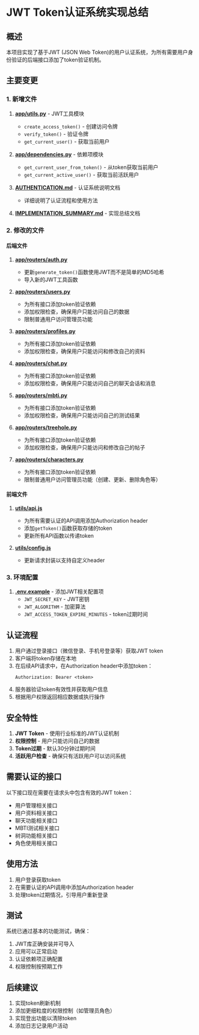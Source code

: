 # JWT Token认证系统实现总结

## 概述

本项目实现了基于JWT (JSON Web Token)的用户认证系统，为所有需要用户身份验证的后端接口添加了token验证机制。

## 主要变更

### 1. 新增文件

1. **[app/utils.py](file:///Users/anzhi/viagra/backend/app/utils.py)** - JWT工具模块
   - `create_access_token()` - 创建访问令牌
   - `verify_token()` - 验证令牌
   - `get_current_user()` - 获取当前用户

2. **[app/dependencies.py](file:///Users/anzhi/viagra/backend/app/dependencies.py)** - 依赖项模块
   - `get_current_user_from_token()` - 从token获取当前用户
   - `get_current_active_user()` - 获取当前活跃用户

3. **[AUTHENTICATION.md](file:///Users/anzhi/viagra/backend/AUTHENTICATION.md)** - 认证系统说明文档
   - 详细说明了认证流程和使用方法

4. **[IMPLEMENTATION_SUMMARY.md](file:///Users/anzhi/viagra/backend/IMPLEMENTATION_SUMMARY.md)** - 实现总结文档

### 2. 修改的文件

#### 后端文件

1. **[app/routers/auth.py](file:///Users/anzhi/viagra/backend/app/routers/auth.py)**
   - 更新`generate_token()`函数使用JWT而不是简单的MD5哈希
   - 导入新的JWT工具函数

2. **[app/routers/users.py](file:///Users/anzhi/viagra/backend/app/routers/users.py)**
   - 为所有接口添加token验证依赖
   - 添加权限检查，确保用户只能访问自己的数据
   - 限制普通用户访问管理员功能

3. **[app/routers/profiles.py](file:///Users/anzhi/viagra/backend/app/routers/profiles.py)**
   - 为所有接口添加token验证依赖
   - 添加权限检查，确保用户只能访问和修改自己的资料

4. **[app/routers/chat.py](file:///Users/anzhi/viagra/backend/app/routers/chat.py)**
   - 为所有接口添加token验证依赖
   - 添加权限检查，确保用户只能访问自己的聊天会话和消息

5. **[app/routers/mbti.py](file:///Users/anzhi/viagra/backend/app/routers/mbti.py)**
   - 为所有接口添加token验证依赖
   - 添加权限检查，确保用户只能访问自己的测试结果

6. **[app/routers/treehole.py](file:///Users/anzhi/viagra/backend/app/routers/treehole.py)**
   - 为所有接口添加token验证依赖
   - 添加权限检查，确保用户只能访问和修改自己的帖子

7. **[app/routers/characters.py](file:///Users/anzhi/viagra/backend/app/routers/characters.py)**
   - 为所有接口添加token验证依赖
   - 限制普通用户访问管理员功能（创建、更新、删除角色等）

#### 前端文件

1. **[utils/api.js](file:///Users/anzhi/viagra/utils/api.js)**
   - 为所有需要认证的API调用添加Authorization header
   - 添加`getToken()`函数获取存储的token
   - 更新所有API函数以传递token

2. **[utils/config.js](file:///Users/anzhi/viagra/utils/config.js)**
   - 更新请求封装以支持自定义header

### 3. 环境配置

1. **[.env.example](file:///Users/anzhi/viagra/backend/.env.example)** - 添加JWT相关配置项
   - `JWT_SECRET_KEY` - JWT密钥
   - `JWT_ALGORITHM` - 加密算法
   - `JWT_ACCESS_TOKEN_EXPIRE_MINUTES` - token过期时间

## 认证流程

1. 用户通过登录接口（微信登录、手机号登录等）获取JWT token
2. 客户端将token存储在本地
3. 在后续API请求中，在Authorization header中添加token：
   ```
   Authorization: Bearer <token>
   ```
4. 服务器验证token有效性并获取用户信息
5. 根据用户权限返回相应数据或执行操作

## 安全特性

1. **JWT Token** - 使用行业标准的JWT认证机制
2. **权限控制** - 用户只能访问自己的数据
3. **Token过期** - 默认30分钟过期时间
4. **活跃用户检查** - 确保只有活跃用户可以访问系统

## 需要认证的接口

以下接口现在需要在请求头中包含有效的JWT token：

- 用户管理相关接口
- 用户资料相关接口
- 聊天功能相关接口
- MBTI测试相关接口
- 树洞功能相关接口
- 角色使用相关接口

## 使用方法

1. 用户登录获取token
2. 在需要认证的API调用中添加Authorization header
3. 处理token过期情况，引导用户重新登录

## 测试

系统已通过基本的功能测试，确保：
1. JWT库正确安装并可导入
2. 应用可以正常启动
3. 认证依赖项正确配置
4. 权限控制按预期工作

## 后续建议

1. 实现token刷新机制
2. 添加更细粒度的权限控制（如管理员角色）
3. 实现登出功能以清除token
4. 添加日志记录用户活动